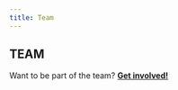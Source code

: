 ```yaml
---
title: Team
---
```


## TEAM

Want to be part of the team? **[Get involved!](https://shadowproject.io/development)**